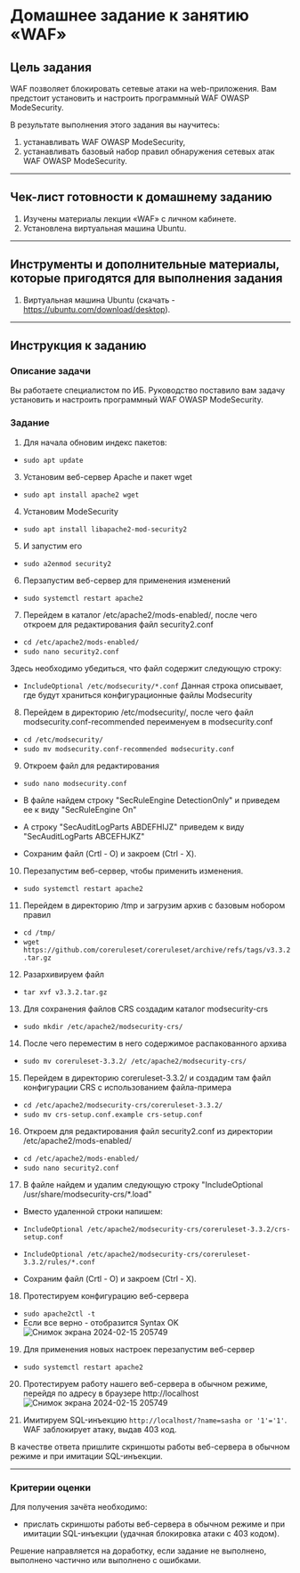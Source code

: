 # Домашнее задание к занятию «WAF»

## Цель задания

WAF позволяет блокировать сетевые атаки на web-приложения. Вам предстоит установить и настроить программный WAF OWASP ModeSecurity.

В результате выполнения этого задания вы научитесь:

1. устанавливать WAF OWASP ModeSecurity,
2. устанавливать базовый набор правил обнаружения сетевых атак WAF OWASP ModeSecurity.

------

## Чек-лист готовности к домашнему заданию

1. Изучены материалы лекции «WAF» с личном кабинете.
2. Установлена виртуальная машина Ubuntu.

------

## Инструменты и дополнительные материалы, которые пригодятся для выполнения задания

1. Виртуальная машина Ubuntu (скачать - https://ubuntu.com/download/desktop).

------

## Инструкция к заданию

### Описание задачи

Вы работаете специалистом по ИБ.
Руководство поставило вам задачу установить и настроить программный WAF OWASP ModeSecurity.

### Задание

1) Для начала обновим индекс пакетов:
- `sudo apt update`

3) Установим веб-сервер Apache и пакет wget
- `sudo apt install apache2 wget`

4) Установим ModeSecurity
- `sudo apt install libapache2-mod-security2`

5) И запустим его
- `sudo a2enmod security2`

6) Перзапустим веб-сервер для применения изменений
- `sudo systemctl restart apache2`

7) Перейдем в каталог /etc/apache2/mods-enabled/, после чего откроем для редактирования файл security2.conf
- `cd /etc/apache2/mods-enabled/`
- `sudo nano security2.conf`

Здесь необходимо убедиться, что файл содержит следующую строку:
- `IncludeOptional /etc/modsecurity/*.conf`
Данная строка описывает, где будут храниться конфигурационные файлы Modsecurity

8) Перейдем в директорию /etc/modsecurity/, после чего файл modsecurity.conf-recommended переименуем в modsecurity.conf
- `cd /etc/modsecurity/`
- `sudo mv modsecurity.conf-recommended modsecurity.conf`

9) Откроем файл для редактирования
- `sudo nano modsecurity.conf`

- В файле найдем строку "SecRuleEngine DetectionOnly" и приведем ее к виду "SecRuleEngine On"
- А строку "SecAuditLogParts ABDEFHIJZ" приведем к виду "SecAuditLogParts ABCEFHJKZ"
- Сохраним файл (Crtl  - O) и закроем (Ctrl - X).

10) Перезапустим веб-сервер, чтобы применить изменения.
- `sudo systemctl restart apache2`

11) Перейдем в директорию /tmp и загрузим архив с базовым нобором правил
- `cd /tmp/`
- `wget https://github.com/coreruleset/coreruleset/archive/refs/tags/v3.3.2.tar.gz`

12) Разархивируем файл
- `tar xvf v3.3.2.tar.gz`

13) Для сохранения файлов CRS создадим каталог modsecurity-crs
- `sudo mkdir /etc/apache2/modsecurity-crs/`

14) После чего переместим в него содержимое распакованного архива
- `sudo mv coreruleset-3.3.2/ /etc/apache2/modsecurity-crs/`

15) Перейдем в директорию coreruleset-3.3.2/ и создадим там файл конфигурации CRS с использованием файла-примера
- `cd /etc/apache2/modsecurity-crs/coreruleset-3.3.2/`
- `sudo mv crs-setup.conf.example crs-setup.conf`

16) Откроем для редактирования файл security2.conf из директории /etc/apache2/mods-enabled/
- `cd /etc/apache2/mods-enabled/`
- `sudo nano security2.conf`

17) В файле найдем и удалим следующую строку "IncludeOptional /usr/share/modsecurity-crs/*.load"

- Вместо удаленной строки напишем:
- `IncludeOptional /etc/apache2/modsecurity-crs/coreruleset-3.3.2/crs-setup.conf`
- `IncludeOptional /etc/apache2/modsecurity-crs/coreruleset-3.3.2/rules/*.conf`

- Сохраним файл (Crtl  - O) и закроем (Ctrl - X).

18) Протестируем конфигурацию веб-сервера
- `sudo apache2ctl -t`
- Если все верно - отобразится Syntax OK
![Снимок экрана 2024-02-15 205749](https://github.com/netology-code/ibszi-homeworks/assets/96241243/b103892b-5827-4869-a3fc-49c672482993)

19) Для применения новых настроек перезапустим веб-сервер
- `sudo systemctl restart apache2`

20) Протестируем работу нашего веб-сервера в обычном режиме, перейдя по адресу в браузере http://localhost
![Снимок экрана 2024-02-15 205749](https://github.com/netology-code/ibszi-homeworks/assets/96241243/2aef84a4-e4e6-4f75-b805-00b6728cb5f0)

21) Имитируем SQL-инъекцию `http://localhost/?name=sasha or '1'='1'`. WAF заблокирует атаку, выдав 403 код.

В качестве ответа пришлите скриншоты работы веб-сервера в обычном режиме и при имитации SQL-инъекции.


------

### Критерии оценки

Для получения зачёта необходимо:
- прислать скриншоты работы веб-сервера в обычном режиме и при имитации SQL-инъекции (удачная блокировка атаки с 403 кодом).

Решение направляется на доработку, если задание не выполнено, выполнено частично или выполнено с ошибками.

